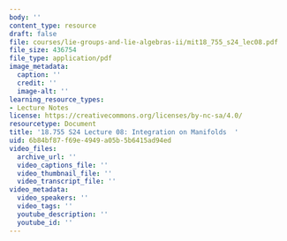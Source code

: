 ```yaml
---
body: ''
content_type: resource
draft: false
file: courses/lie-groups-and-lie-algebras-ii/mit18_755_s24_lec08.pdf
file_size: 436754
file_type: application/pdf
image_metadata:
  caption: ''
  credit: ''
  image-alt: ''
learning_resource_types:
- Lecture Notes
license: https://creativecommons.org/licenses/by-nc-sa/4.0/
resourcetype: Document
title: '18.755 S24 Lecture 08: Integration on Manifolds  '
uid: 6b84bf87-f69e-4949-a05b-5b6415ad94ed
video_files:
  archive_url: ''
  video_captions_file: ''
  video_thumbnail_file: ''
  video_transcript_file: ''
video_metadata:
  video_speakers: ''
  video_tags: ''
  youtube_description: ''
  youtube_id: ''
---
```

